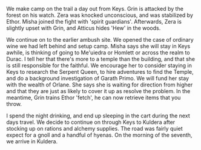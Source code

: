 We make camp on the trail a day out from Keys. Grin is attacked by the forest on his watch. Zera was knocked unconscious, and was stabilized by Ethor. Misha joined the fight with 'spirit guardians'. Afterwards, Zera is slightly upset with Grin, and Atticus hides 'Hew' in the woods.

We continue on to the earlier ambush site. We opened the case of ordinary wine we had left behind and setup camp. Misha says she will stay in Keys awhile, is thinking of going to Me'uiedra or Homlett or across the realm to Durac. I tell her that there's more to a temple than the building, and that she is still responsible for the faithful. We encourage her to consider staying in Keys to research the Serpent Queen, to hire adventures to find the Temple, and do a background investigation of Garath Primo. We will fund her stay with the wealth of Orlane. She says she is waiting for direction from higher and that they are just as likely to cover it up as resolve the problem. In the meantime, Grin trains Ethor 'fetch',  he can now retrieve items that you throw.

I spend the night drinking, and end up sleeping in the cart during the next days travel. We decide to continue on through Keys to Kuldera after stocking up on rations and alchemy supplies. The road was fairly quiet expect for a gnoll and a handful of hyenas. On the morning of the seventh, we arrive in Kuldera.
